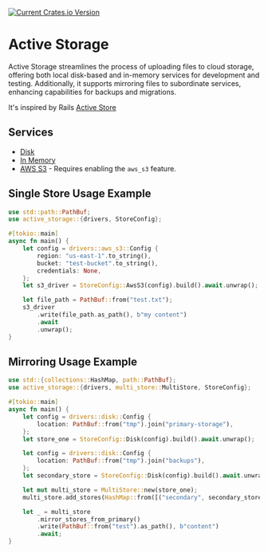 [![Current Crates.io Version](https://img.shields.io/crates/v/active-storage.svg)](https://crates.io/crates/active-storage)

# Active Storage

Active Storage streamlines the process of uploading files to cloud storage, offering both local disk-based and in-memory services for development and testing. Additionally, it supports mirroring files to subordinate services, enhancing capabilities for backups and migrations.

It's inspired by Rails [Active Store](https://guides.rubyonrails.org/active_storage_overview.html)


## Services

* [Disk](./examples/disk.rs)
* [In Memory](./examples/in_memory.rs)
* [AWS S3](./examples/aws_s3.rs) - Requires enabling the `aws_s3` feature.


## Single Store Usage Example

```rust
use std::path::PathBuf;
use active_storage::{drivers, StoreConfig};

#[tokio::main]
async fn main() {
    let config = drivers::aws_s3::Config {
        region: "us-east-1".to_string(),
        bucket: "test-bucket".to_string(),
        credentials: None,
    };
    let s3_driver = StoreConfig::AwsS3(config).build().await.unwrap();

    let file_path = PathBuf::from("test.txt");
    s3_driver
        .write(file_path.as_path(), b"my content")
        .await
        .unwrap();
}

```


## Mirroring Usage Example

```rust
use std::{collections::HashMap, path::PathBuf};
use active_storage::{drivers, multi_store::MultiStore, StoreConfig};

#[tokio::main]
async fn main() {
    let config = drivers::disk::Config {
        location: PathBuf::from("tmp").join("primary-storage"),
    };
    let store_one = StoreConfig::Disk(config).build().await.unwrap();

    let config = drivers::disk::Config {
        location: PathBuf::from("tmp").join("backups"),
    };
    let secondary_store = StoreConfig::Disk(config).build().await.unwrap();

    let mut multi_store = MultiStore::new(store_one);
    multi_store.add_stores(HashMap::from([("secondary", secondary_store)]));

    let _ = multi_store
        .mirror_stores_from_primary()
        .write(PathBuf::from("test").as_path(), b"content")
        .await;
}

```


